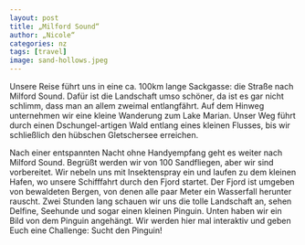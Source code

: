```yaml
---
layout: post
title: „Milford Sound“
author: „Nicole“
categories: nz
tags: [travel]
image: sand-hollows.jpeg
---
```

Unsere Reise führt uns in eine ca. 100km lange Sackgasse: die Straße nach Milford Sound. Dafür ist die Landschaft umso schöner, da ist es gar nicht schlimm, dass man an allem zweimal entlangfährt. Auf dem Hinweg unternehmen wir eine kleine Wanderung zum Lake Marian. Unser Weg führt durch einen Dschungel-artigen Wald entlang eines kleinen Flusses, bis wir schließlich den hübschen Gletschersee erreichen.

Nach einer entspannten Nacht ohne Handyempfang geht es weiter nach Milford Sound. Begrüßt werden wir von 100 Sandfliegen, aber wir sind vorbereitet. Wir nebeln uns mit Insektenspray ein und laufen zu dem kleinen Hafen, wo unsere Schifffahrt durch den Fjord startet. Der Fjord ist umgeben von bewaldeten Bergen, von denen alle paar Meter ein Wasserfall herunter rauscht. Zwei Stunden lang schauen wir uns die tolle Landschaft an, sehen Delfine, Seehunde und sogar einen kleinen Pinguin. Unten haben wir ein Bild von dem Pinguin angehängt. Wir werden hier mal interaktiv und geben Euch eine Challenge: Sucht den Pinguin!